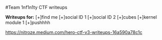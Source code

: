 #Team 1nf1n1ty CTF writeups

**Writeups for:** 
[+]find me
[+]social ID 1
[+]social ID 2
[+]cubes
[+]kernel module 1
[+]pushhhh

https://nitroze.medium.com/hero-ctf-v3-writeups-16a590a78c1c
